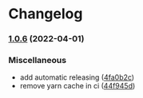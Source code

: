 # Changelog

### [1.0.6](https://github.com/ChainSafe/strip-comments/compare/v1.0.5...v1.0.6) (2022-04-01)


### Miscellaneous

* add automatic releasing ([4fa0b2c](https://github.com/ChainSafe/strip-comments/commit/4fa0b2cf63de684559caede5a3db2cbc2b244caa))
* remove yarn cache in ci ([44f945d](https://github.com/ChainSafe/strip-comments/commit/44f945d0f569e5ce3e91eb0b6f7beae55c13663e))
